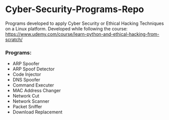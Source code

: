 # Cyber-Security-Programs-Repo

Programs developed to apply Cyber Security or Ethical Hacking Techniques on a Linux platform.
Developed while following the course: https://www.udemy.com/course/learn-python-and-ethical-hacking-from-scratch/

### Programs:
- ARP Spoofer
- ARP Spoof Detector
- Code Injector
- DNS Spoofer
- Command Executer
- MAC Address Changer
- Network Cut
- Network Scanner
- Packet Sniffer
- Download Replacement
